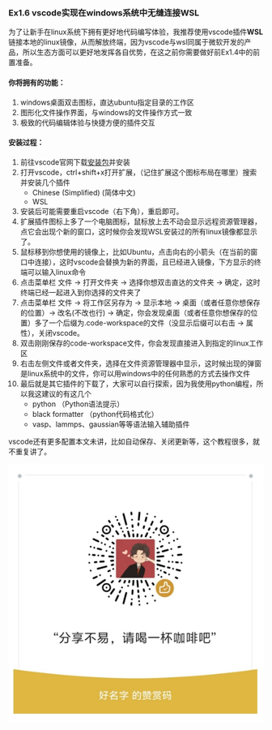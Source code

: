 ### Ex1.6 vscode实现在windows系统中无缝连接WSL



为了让新手在linux系统下拥有更好地代码编写体验，我推荐使用vscode插件**WSL**链接本地的linux镜像，从而解放终端，因为vscode与wsl同属于微软开发的产品，所以生态方面可以更好地发挥各自优势，在这之前你需要做好前Ex1.4中的前置准备。


#### 你将拥有的功能：
1. windows桌面双击图标，直达ubuntu指定目录的工作区
2. 图形化文件操作界面，与windows的文件操作方式一致
3. 极致的代码编辑体验与快捷方便的插件交互

#### 安装过程：
1. 前往vscode官网下载[安装包](https://code.visualstudio.com/Download)并安装
2. 打开vscode，ctrl+shift+x打开扩展，（记住扩展这个图标布局在哪里）搜索并安装几个插件
    - Chinese (Simplified) (简体中文)
    - WSL
3. 安装后可能需要重启vscode（右下角），重启即可。
4. 扩展插件图标上多了一个电脑图标，鼠标放上去不动会显示远程资源管理器，点它会出现个新的窗口，这时候你会发现WSL安装过的所有linux镜像都显示了。
5. 鼠标移到你想使用的镜像上，比如Ubuntu，点击向右的小箭头（在当前的窗口中连接），这时vscode会替换为新的界面，且已经进入镜像，下方显示的终端可以输入linux命令
6. 点击菜单栏 文件 -> 打开文件夹 -> 选择你想双击直达的文件夹 -> 确定，这时终端已经一起进入到你选择的文件夹了
7. 点击菜单栏 文件 -> 将工作区另存为 -> 显示本地 -> 桌面（或者任意你想保存的位置）-> 改名(不改也行) -> 确定，你会发现桌面（或者任意你想保存的位置）多了一个后缀为.code-workspace的文件（没显示后缀可以右击 -> 属性），关闭vscode。
8. 双击刚刚保存的code-workspace文件，你会发现直接进入到指定的linux工作区
9. 右击左侧文件或者文件夹，选择在文件资源管理器中显示，这时候出现的弹窗是linux系统中的文件，你可以用windows中的任何熟悉的方式去操作文件
10. 最后就是其它插件的下载了，大家可以自行探索，因为我使用python编程，所以我这建议的有这几个
    - python （Python语法提示）
    - black formatter （python代码格式化）
    - vasp、lammps、gaussian等等语法输入辅助插件

vscode还有更多配置本文未讲，比如自动保存、关闭更新等，这个教程很多，就不重复讲了。

![Tip Code](figs/Tip_Code_Good.png)
